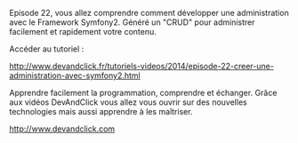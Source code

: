 Episode 22, vous allez comprendre comment développer une administration avec le Framework Symfony2. Généré un "CRUD" pour administrer facilement et rapidement votre contenu.

Accéder au tutoriel :

http://www.devandclick.fr/tutoriels-videos/2014/episode-22-creer-une-administration-avec-symfony2.html



Apprendre facilement la programmation, comprendre et échanger.
Grâce aux vidéos DevAndClick vous allez vous ouvrir sur des nouvelles technologies mais aussi apprendre à les maîtriser.

http://www.devandclick.com
